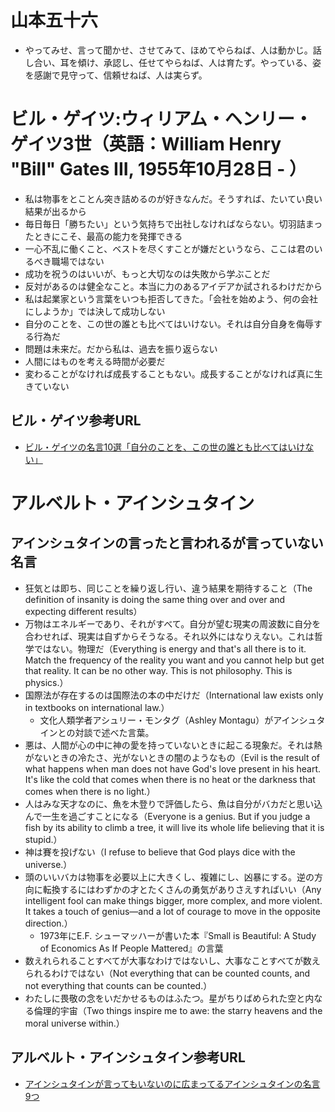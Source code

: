 # 山本五十六
- やってみせ、言って聞かせ、させてみて、ほめてやらねば、人は動かじ。話し合い、耳を傾け、承認し、任せてやらねば、人は育たず。やっている、姿を感謝で見守って、信頼せねば、人は実らず。

# ビル・ゲイツ:ウィリアム・ヘンリー・ゲイツ3世（英語：William Henry "Bill" Gates III, 1955年10月28日 - ）
- 私は物事をとことん突き詰めるのが好きなんだ。そうすれば、たいてい良い結果が出るから
- 毎日毎日「勝ちたい」という気持ちで出社しなければならない。切羽詰まったときにこそ、最高の能力を発揮できる
- 一心不乱に働くこと、ベストを尽くすことが嫌だというなら、ここは君のいるべき職場ではない
- 成功を祝うのはいいが、もっと大切なのは失敗から学ぶことだ
- 反対があるのは健全なこと。本当に力のあるアイデアか試されるわけだから
- 私は起業家という言葉をいつも拒否してきた。「会社を始めよう、何の会社にしようか」では決して成功しない
- 自分のことを、この世の誰とも比べてはいけない。それは自分自身を侮辱する行為だ
- 問題は未来だ。だから私は、過去を振り返らない
- 人間にはものを考える時間が必要だ
- 変わることがなければ成長することもない。成長することがなければ真に生きていない

## ビル・ゲイツ参考URL
- [ビル・ゲイツの名言10選「自分のことを、この世の誰とも比べてはいけない」](https://forbesjapan.com/articles/detail/32187?utm_source=pocket_mylist)

# アルベルト・アインシュタイン

## アインシュタインの言ったと言われるが言っていない名言
- 狂気とは即ち、同じことを繰り返し行い、違う結果を期待すること（The definition of insanity is doing the same thing over and over and expecting different results）
- 万物はエネルギーであり、それがすべて。自分が望む現実の周波数に自分を合わせれば、現実は自ずからそうなる。それ以外にはなりえない。これは哲学ではない。物理だ（Everything is energy and that's all there is to it. Match the frequency of the reality you want and you cannot help but get that reality. It can be no other way. This is not philosophy. This is physics.）
- 国際法が存在するのは国際法の本の中だけだ（International law exists only in textbooks on international law.）
  - 文化人類学者アシュリー・モンタグ（Ashley Montagu）がアインシュタインとの対談で述べた言葉。
- 悪は、人間が心の中に神の愛を持っていないときに起こる現象だ。それは熱がないときの冷たさ、光がないときの闇のようなもの（Evil is the result of what happens when man does not have God's love present in his heart. It's like the cold that comes when there is no heat or the darkness that comes when there is no light.）
- 人はみな天才なのに、魚を木登りで評価したら、魚は自分がバカだと思い込んで一生を過ごすことになる（Everyone is a genius. But if you judge a fish by its ability to climb a tree, it will live its whole life believing that it is stupid.）
- 神は賽を投げない（I refuse to believe that God plays dice with the universe.）
- 頭のいいバカは物事を必要以上に大きくし、複雑にし、凶暴にする。逆の方向に転換するにはわずかの才とたくさんの勇気がありさえすればいい（Any intelligent fool can make things bigger, more complex, and more violent. It takes a touch of genius—and a lot of courage to move in the opposite direction.）
  - 1973年にE.F. シューマッハーが書いた本『Small is Beautiful: A Study of Economics As If People Mattered』の言葉
- 数えれられることすべてが大事なわけではないし、大事なことすべてが数えられるわけではない（Not everything that can be counted counts, and not everything that counts can be counted.）
- わたしに畏敬の念をいだかせるものはふたつ。星がちりばめられた空と内なる倫理的宇宙（Two things inspire me to awe: the starry heavens and the moral universe within.）

## アルベルト・アインシュタイン参考URL
- [アインシュタインが言ってもいないのに広まってるアインシュタインの名言9つ](https://www.gizmodo.jp/2014/03/9_13.html)